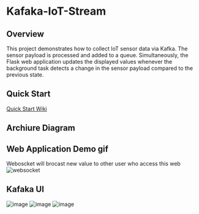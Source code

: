 ﻿# Kafaka-IoT-Stream

## Overview
This project demonstrates how to collect IoT sensor data via Kafka. The sensor payload is processed and added to a queue. Simultaneously, the Flask web application updates the displayed values whenever the background task detects a change in the sensor payload compared to the previous state.


## Quick Start 
[Quick Start Wiki](https://github.com/as183789043/Kafka-IoT-Stream/wiki/Quick-Start)


## Archiure Diagram

## Web Application Demo gif
Weboscket will brocast new value to other user who access this web
![websocket](https://github.com/user-attachments/assets/f18ef76e-ba66-44d5-8fbf-50a0a056d8bb)

## Kafaka UI
![image](https://github.com/user-attachments/assets/2c057017-0260-4cc9-a23e-f40fde05cc05)
![image](https://github.com/user-attachments/assets/93ea03bf-ef96-48e6-8416-e7398cc905c3)
![image](https://github.com/user-attachments/assets/c8f410b8-3367-4771-85e3-4ec4b845a1b7)



